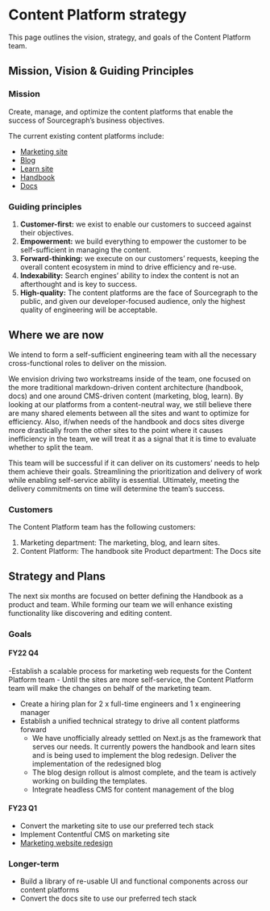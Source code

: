 # Content Platform strategy

This page outlines the vision, strategy, and goals of the Content Platform team.

## Mission, Vision & Guiding Principles

### Mission

Create, manage, and optimize the content platforms that enable the success of Sourcegraph’s business objectives.

The current existing content platforms include:

- [Marketing site](https://about.sourcegraph.com)
- [Blog](https://about.sourcegraph.com/blog/)
- [Learn site](https://learn.sourcegraph.com)
- [Handbook](https://handbook.sourcegraph.com)
- [Docs](https://docs.sourcegraph.com)

### Guiding principles

1. **Customer-first:** we exist to enable our customers to succeed against their objectives.
1. **Empowerment:** we build everything to empower the customer to be self-sufficient in managing the content.
1. **Forward-thinking:** we execute on our customers’ requests, keeping the overall content ecosystem in mind to drive efficiency and re-use.
1. **Indexability:** Search engines’ ability to index the content is not an afterthought and is key to success.
1. **High-quality:** The content platforms are the face of Sourcegraph to the public, and given our developer-focused audience, only the highest quality of engineering will be acceptable.

## Where we are now

We intend to form a self-sufficient engineering team with all the necessary cross-functional roles to deliver on the mission.

We envision driving two workstreams inside of the team, one focused on the more traditional markdown-driven content architecture (handbook, docs) and one around CMS-driven content (marketing, blog, learn). By looking at our platforms from a content-neutral way, we still believe there are many shared elements between all the sites and want to optimize for efficiency. Also, if/when needs of the handbook and docs sites diverge more drastically from the other sites to the point where it causes inefficiency in the team, we will treat it as a signal that it is time to evaluate whether to split the team.

This team will be successful if it can deliver on its customers’ needs to help them achieve their goals. Streamlining the prioritization and delivery of work while enabling self-service ability is essential. Ultimately, meeting the delivery commitments on time will determine the team’s success.

### Customers

The Content Platform team has the following customers:

1. Marketing department: The marketing, blog, and learn sites.
1. Content Platform: The handbook site
   Product department: The Docs site

## Strategy and Plans

The next six months are focused on better defining the Handbook as a product and team. While forming our team we will enhance existing functionality like discovering and editing content.

### Goals

#### FY22 Q4

-Establish a scalable process for marketing web requests for the Content Platform team - Until the sites are more self-service, the Content Platform team will make the changes on behalf of the marketing team.

- Create a hiring plan for 2 x full-time engineers and 1 x engineering manager
- Establish a unified technical strategy to drive all content platforms forward
  - We have unofficially already settled on Next.js as the framework that serves our needs. It currently powers the handbook and learn sites and is being used to implement the blog redesign.
    Deliver the implementation of the redesigned blog
  - The blog design rollout is almost complete, and the team is actively working on building the templates.
  - Integrate headless CMS for content management of the blog

#### FY23 Q1

- Convert the marketing site to use our preferred tech stack
- Implement Contentful CMS on marketing site
- [Marketing website redesign](https://docs.google.com/document/u/0/d/1_LOCIwHGb8A42wqWjZzT6s75_aY6qFK4gMSHLa5YPPE/edit)

### Longer-term

- Build a library of re-usable UI and functional components across our content platforms
- Convert the docs site to use our preferred tech stack
